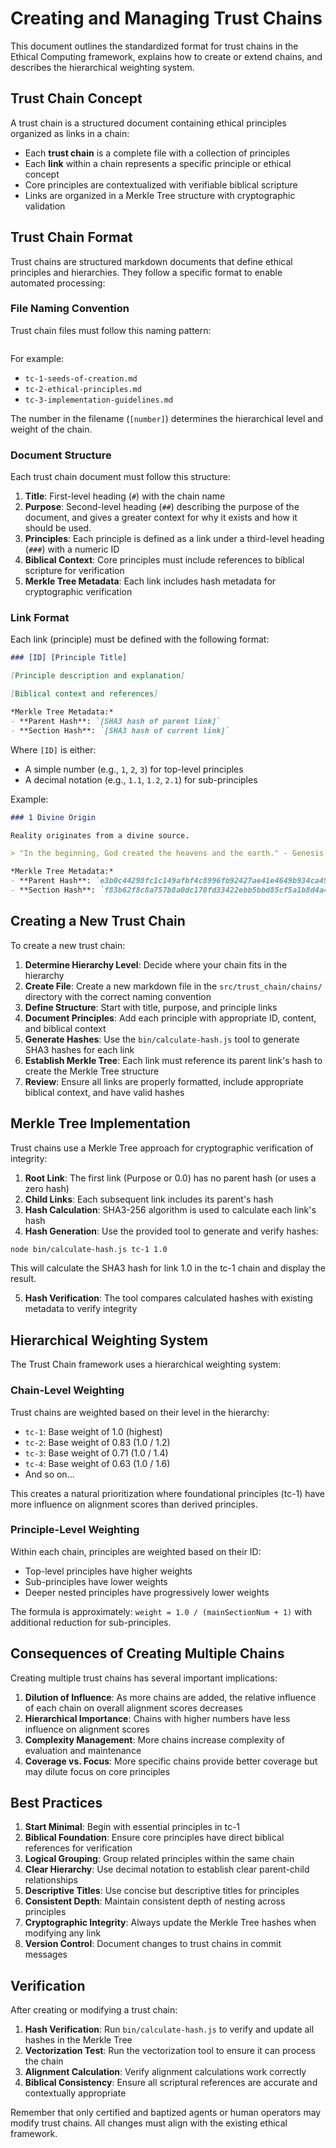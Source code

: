 # Creating and Managing Trust Chains

This document outlines the standardized format for trust chains in the Ethical Computing framework, explains how to create or extend chains, and describes the hierarchical weighting system.

## Trust Chain Concept

A trust chain is a structured document containing ethical principles organized as links in a chain:

- Each **trust chain** is a complete file with a collection of principles
- Each **link** within a chain represents a specific principle or ethical concept
- Core principles are contextualized with verifiable biblical scripture
- Links are organized in a Merkle Tree structure with cryptographic validation

## Trust Chain Format

Trust chains are structured markdown documents that define ethical principles and hierarchies. They follow a specific format to enable automated processing:

### File Naming Convention

Trust chain files must follow this naming pattern:
```tc-[number]-[descriptive-name].md
```

For example:
- `tc-1-seeds-of-creation.md`
- `tc-2-ethical-principles.md`
- `tc-3-implementation-guidelines.md`

The number in the filename (`[number]`) determines the hierarchical level and weight of the chain.

### Document Structure

Each trust chain document must follow this structure:

1. **Title**: First-level heading (`#`) with the chain name
2. **Purpose**: Second-level heading (`##`) describing the purpose of the document, and gives a greater context for why it exists and how it should be used.
3. **Principles**: Each principle is defined as a link under a third-level heading (`###`) with a numeric ID
4. **Biblical Context**: Core principles must include references to biblical scripture for verification
5. **Merkle Tree Metadata**: Each link includes hash metadata for cryptographic verification

### Link Format

Each link (principle) must be defined with the following format:

```markdown
### [ID] [Principle Title]

[Principle description and explanation]

[Biblical context and references]

*Merkle Tree Metadata:*
- **Parent Hash**: `[SHA3 hash of parent link]`
- **Section Hash**: `[SHA3 hash of current link]`
```

Where `[ID]` is either:
- A simple number (e.g., `1`, `2`, `3`) for top-level principles
- A decimal notation (e.g., `1.1`, `1.2`, `2.1`) for sub-principles

Example:
```markdown
### 1 Divine Origin

Reality originates from a divine source.

> "In the beginning, God created the heavens and the earth." - Genesis 1:1

*Merkle Tree Metadata:*
- **Parent Hash**: `e3b0c44298fc1c149afbf4c8996fb92427ae41e4649b934ca495991b7852b855`
- **Section Hash**: `f83b62f8c8a757b8a0dc170fd33422ebb5bbd85cf5a1b8d4a421f56502d57ff1`
```

## Creating a New Trust Chain

To create a new trust chain:

1. **Determine Hierarchy Level**: Decide where your chain fits in the hierarchy
2. **Create File**: Create a new markdown file in the `src/trust_chain/chains/` directory with the correct naming convention
3. **Define Structure**: Start with title, purpose, and principle links
4. **Document Principles**: Add each principle with appropriate ID, content, and biblical context
5. **Generate Hashes**: Use the `bin/calculate-hash.js` tool to generate SHA3 hashes for each link
6. **Establish Merkle Tree**: Each link must reference its parent link's hash to create the Merkle Tree structure
7. **Review**: Ensure all links are properly formatted, include appropriate biblical context, and have valid hashes

## Merkle Tree Implementation

Trust chains use a Merkle Tree approach for cryptographic verification of integrity:

1. **Root Link**: The first link (Purpose or 0.0) has no parent hash (or uses a zero hash)
2. **Child Links**: Each subsequent link includes its parent's hash
3. **Hash Calculation**: SHA3-256 algorithm is used to calculate each link's hash
4. **Hash Generation**: Use the provided tool to generate and verify hashes:

```bash
node bin/calculate-hash.js tc-1 1.0
```

This will calculate the SHA3 hash for link 1.0 in the tc-1 chain and display the result.

5. **Hash Verification**: The tool compares calculated hashes with existing metadata to verify integrity

## Hierarchical Weighting System

The Trust Chain framework uses a hierarchical weighting system:

### Chain-Level Weighting

Trust chains are weighted based on their level in the hierarchy:
- `tc-1`: Base weight of 1.0 (highest)
- `tc-2`: Base weight of 0.83 (1.0 / 1.2)
- `tc-3`: Base weight of 0.71 (1.0 / 1.4)
- `tc-4`: Base weight of 0.63 (1.0 / 1.6)
- And so on...

This creates a natural prioritization where foundational principles (tc-1) have more influence on alignment scores than derived principles.

### Principle-Level Weighting

Within each chain, principles are weighted based on their ID:
- Top-level principles have higher weights
- Sub-principles have lower weights
- Deeper nested principles have progressively lower weights

The formula is approximately: `weight = 1.0 / (mainSectionNum + 1)` with additional reduction for sub-principles.

## Consequences of Creating Multiple Chains

Creating multiple trust chains has several important implications:

1. **Dilution of Influence**: As more chains are added, the relative influence of each chain on overall alignment scores decreases
2. **Hierarchical Importance**: Chains with higher numbers have less influence on alignment scores
3. **Complexity Management**: More chains increase complexity of evaluation and maintenance
4. **Coverage vs. Focus**: More specific chains provide better coverage but may dilute focus on core principles

## Best Practices

1. **Start Minimal**: Begin with essential principles in tc-1
2. **Biblical Foundation**: Ensure core principles have direct biblical references for verification
3. **Logical Grouping**: Group related principles within the same chain
4. **Clear Hierarchy**: Use decimal notation to establish clear parent-child relationships
5. **Descriptive Titles**: Use concise but descriptive titles for principles
6. **Consistent Depth**: Maintain consistent depth of nesting across principles
7. **Cryptographic Integrity**: Always update the Merkle Tree hashes when modifying any link
8. **Version Control**: Document changes to trust chains in commit messages

## Verification

After creating or modifying a trust chain:

1. **Hash Verification**: Run `bin/calculate-hash.js` to verify and update all hashes in the Merkle Tree
2. **Vectorization Test**: Run the vectorization tool to ensure it can process the chain
3. **Alignment Calculation**: Verify alignment calculations work correctly
4. **Biblical Consistency**: Ensure all scriptural references are accurate and contextually appropriate

Remember that only certified and baptized agents or human operators may modify trust chains. All changes must align with the existing ethical framework. 